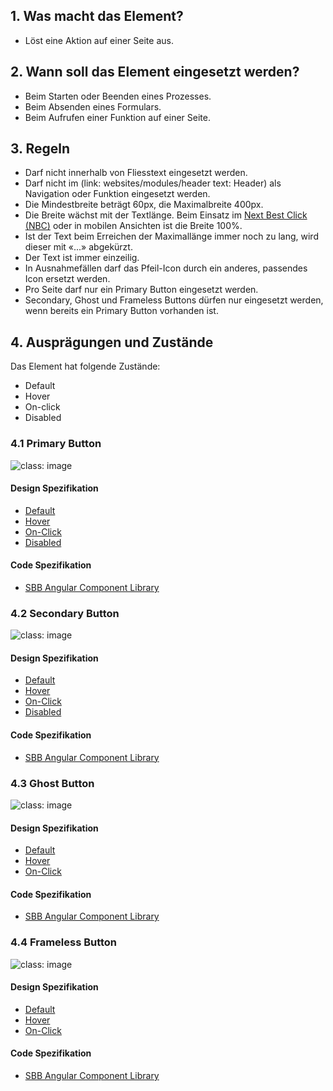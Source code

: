 ## 1. Was macht das Element?
* Löst eine Aktion auf einer Seite aus.

## 2. Wann soll das Element eingesetzt werden? 
* Beim Starten oder Beenden eines Prozesses.
* Beim Absenden eines Formulars.
* Beim Aufrufen einer Funktion auf einer Seite.

## 3. Regeln
* Darf nicht innerhalb von Fliesstext eingesetzt werden.
* Darf nicht im (link: websites/modules/header text: Header) als Navigation oder Funktion eingesetzt werden.
* Die Mindestbreite beträgt 60px, die Maximalbreite 400px.
* Die Breite wächst mit der Textlänge. Beim Einsatz im [Next Best Click (NBC)](https://digital.sbb.ch/de/components/nbc) oder in mobilen Ansichten ist die Breite 100%.
* Ist der Text beim Erreichen der Maximallänge immer noch zu lang, wird dieser mit «\...» abgekürzt.
* Der Text ist immer einzeilig.
* In Ausnahmefällen darf das Pfeil-Icon durch ein anderes, passendes Icon ersetzt werden.
* Pro Seite darf nur ein Primary Button eingesetzt werden.
* Secondary, Ghost und Frameless Buttons dürfen nur eingesetzt werden, wenn bereits ein Primary Button vorhanden ist.

## 4. Ausprägungen und Zustände
Das Element hat folgende Zustände:
* Default
* Hover
* On-click
* Disabled

### 4.1 Primary Button
![](https://raw.githubusercontent.com/sbb-design-systems/sbb-design-system/master/website/components/button/images/button_primary.png 'class: image') 

#### Design Spezifikation
*   [Default](https://sbb.invisionapp.com/d/main#/console/15744722/326883321/inspect) 
*   [Hover](https://sbb.invisionapp.com/d/main#/console/15744722/326883322/inspect) 
*   [On-Click](https://sbb.invisionapp.com/d/main#/console/15744722/326883323/inspect) 
*   [Disabled](https://sbb.invisionapp.com/d/main#/console/15744722/326883324/inspect) 

#### Code Spezifikation
* [SBB Angular Component Library](https://sbb-angular.app.sbb.ch/latest/content/button)

### 4.2 Secondary Button
![](https://raw.githubusercontent.com/sbb-design-systems/sbb-design-system/master/website/components/button/images/button_secondary.png 'class: image') 

#### Design Spezifikation
*   [Default](https://sbb.invisionapp.com/d/main#/console/15744722/326896021/inspect) 
*   [Hover](https://sbb.invisionapp.com/d/main#/console/15744722/326896022/inspect) 
*   [On-Click](https://sbb.invisionapp.com/d/main#/console/15744722/326896023/inspect) 
*   [Disabled](https://sbb.invisionapp.com/d/main#/console/15744722/326896024/inspect) 

#### Code Spezifikation
* [SBB Angular Component Library](https://sbb-angular.app.sbb.ch/latest/content/button)

### 4.3 Ghost Button
![](https://raw.githubusercontent.com/sbb-design-systems/sbb-design-system/master/website/components/button/images/button_ghost.png 'class: image') 

#### Design Spezifikation
*   [Default](https://sbb.invisionapp.com/d/main#/console/15744722/326896025/inspect) 
*   [Hover](https://sbb.invisionapp.com/d/main#/console/15744722/326896026/inspect) 
*   [On-Click](https://sbb.invisionapp.com/d/main#/console/15744722/326896027/inspect) 

#### Code Spezifikation
* [SBB Angular Component Library](https://sbb-angular.app.sbb.ch/latest/content/button)

### 4.4 Frameless Button
![](https://raw.githubusercontent.com/sbb-design-systems/sbb-design-system/master/website/components/button/images/button_frameless.png 'class: image') 

#### Design Spezifikation
*   [Default](https://sbb.invisionapp.com/d/main#/console/15744722/326896028/inspect) 
*   [Hover](https://sbb.invisionapp.com/d/main#/console/15744722/326896029/inspect) 
*   [On-Click](https://sbb.invisionapp.com/d/main#/console/15744722/326896030/inspect) 

#### Code Spezifikation
* [SBB Angular Component Library](https://sbb-angular.app.sbb.ch/latest/content/button)